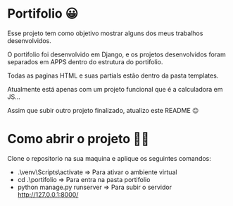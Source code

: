 # Portifolio 😀

Esse projeto tem como objetivo mostrar alguns dos meus trabalhos desenvolvidos.

O portifolio foi desenvolvido em Django, e os projetos desenvolvidos foram separados em APPS dentro do estrutura do portifolio.

Todas as paginas HTML e suas partials estão dentro da pasta templates.

Atualmente está apenas com um projeto funcional que é a calculadora em JS...

Assim que subir outro projeto finalizado, atualizo este README 😉

# Como abrir o projeto 📖📖

Clone o repositorio na sua maquina e aplique os seguintes comandos:

* .\venv\Scripts\activate => Para ativar o ambiente virtual 
* cd .\portifolio => Para entra na pasta portifolio
* python manage.py runserver => Para subir o servidor http://127.0.0.1:8000/

